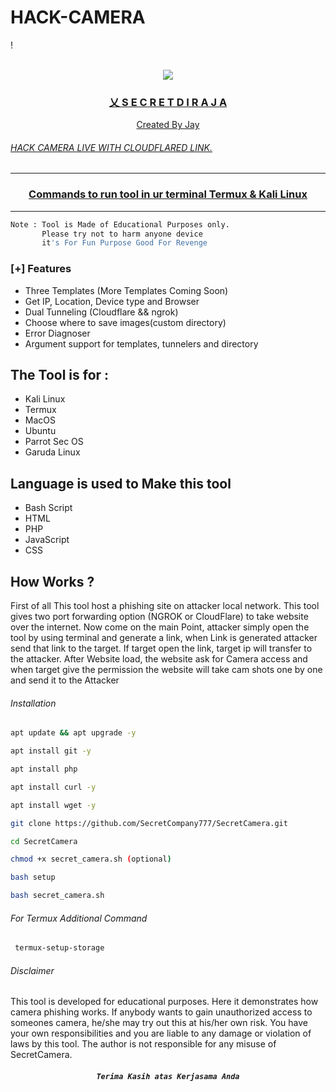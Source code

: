 # HACK-CAMERA
!<a name="readme-top"></a>

<br />
<div align="center">
  <a href="https://github.com/SecretCompany777/secret_camera">
    <img src="https://telegra.ph/file/732ad44941b0c0f2acd0e.jpg">
  <h3 align="center">乂 S E C R E T  D I R A J A</h3>
  <p align="center">
    Created By Jay
 <p/>
</div>


###### HACK CAMERA LIVE WITH CLOUDFLARED LINK.
***
### <p align="center">Commands to run tool in ur terminal Termux & Kali Linux
***

```bash
Note : Tool is Made of Educational Purposes only.
       Please try not to harm anyone device 
       it's For Fun Purpose Good For Revenge
```
### [+] Features
 - Three Templates (More Templates Coming Soon)
 - Get IP, Location, Device type and Browser
 - Dual Tunneling (Cloudflare && ngrok)
 - Choose where to save images(custom directory) 
 - Error Diagnoser
 - Argument support for templates, tunnelers and directory
       
 ## The Tool is for :
- Kali Linux
- Termux
- MacOS
- Ubuntu
- Parrot Sec OS
- Garuda Linux     
 
 ## Language is used to Make this tool
- Bash Script
- HTML
- PHP
- JavaScript
- CSS
       
## How Works ?
First of all This tool host a phishing site on attacker local network. This tool gives two port forwarding option (NGROK or CloudFlare) to take website over the internet. Now come on the main Point, attacker simply open the tool by using terminal and generate a link, when Link is generated attacker send that link to the target. If target open the link, target ip will transfer to the attacker. After Website load, the website ask for Camera access and when target give the permission the website will take cam shots one by one and send it to the Attacker
       
###### Installation
```bash
apt update && apt upgrade -y
```
```bash
apt install git -y
```
```bash
apt install php
```
```bash
apt install curl -y
```
```bash
apt install wget -y
```
```bash
git clone https://github.com/SecretCompany777/SecretCamera.git
```
```bash
cd SecretCamera
```
```bash
chmod +x secret_camera.sh (optional)
```
```bash
bash setup
```
```bash
bash secret_camera.sh
```
###### For Termux Additional Command 
```bash
 termux-setup-storage
 ```
 ###### Disclaimer
 This tool is developed for educational purposes. Here it demonstrates how camera phishing works. If anybody wants to gain unauthorized access to someones camera, he/she may try out this at his/her own risk. You have your own responsibilities and you are liable to any damage or violation of laws by this tool. The author is not responsible for any misuse of SecretCamera.
       
##### <p align="center">```Terima Kasih atas Kerjasama Anda```
